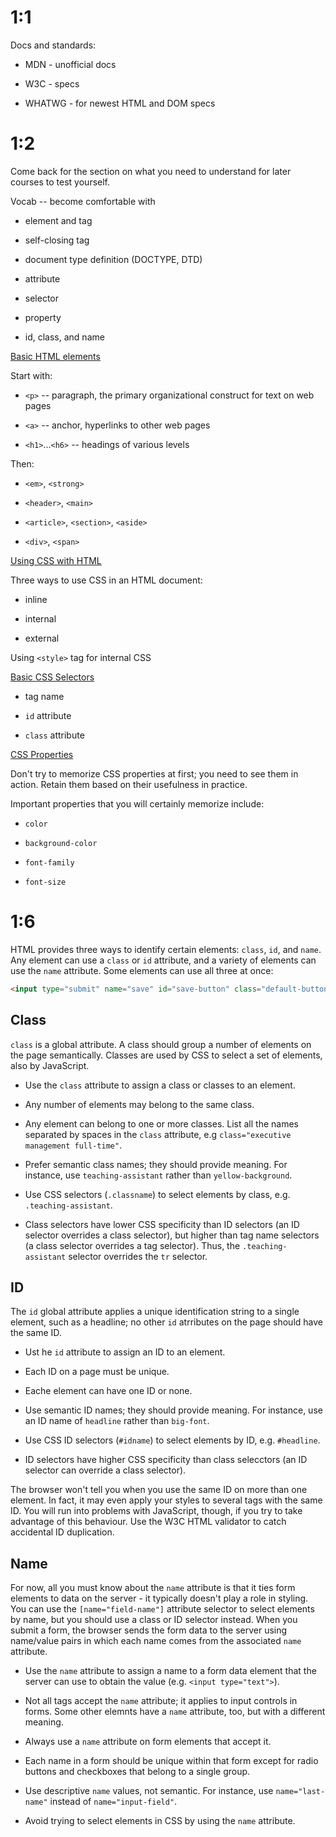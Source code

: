 # 1:1

Docs and standards:

* MDN - unofficial docs

* W3C - specs

* WHATWG - for newest HTML and DOM specs

# 1:2

Come back for the section on what you need to understand for later courses to test yourself.

Vocab -- become comfortable with

* element and tag

* self-closing tag

* document type definition (DOCTYPE, DTD)

* attribute

* selector

* property

* id, class, and name

<u>Basic HTML elements</u>

Start with:

* `<p>` -- paragraph, the primary organizational construct for text on web pages

* `<a>` -- anchor, hyperlinks to other web pages

* `<h1>`...`<h6>` -- headings of various levels

Then:

* `<em>`, `<strong>`

* `<header>`, `<main>`

* `<article>`, `<section>`, `<aside>`

* `<div>`, `<span>`

<u>Using CSS with HTML</u>

Three ways to use CSS in an HTML document:

* inline

* internal

* external

Using `<style>` tag for internal CSS

<u>Basic CSS Selectors</u>

* tag name

* `id` attribute

* `class` attribute

<u>CSS Properties</u>

Don't try to memorize CSS properties at first; you need to see them in action. Retain them based on their usefulness in practice.

Important properties that you will certainly memorize include:

* `color`

* `background-color`

* `font-family`

* `font-size`

# 1:6

HTML provides three ways to identify certain elements: `class`, `id`, and `name`. Any element can use a `class` or `id` attribute, and a variety of elements can use the `name` attribute. Some elements can use all three at once:

```html
<input type="submit" name="save" id="save-button" class="default-button">
```

## Class

`class` is a global attribute. A class should group a number of elements on the page semantically. Classes are used by CSS to select a set of elements, also by JavaScript.

* Use the `class` attribute to assign a class or classes to an element.

* Any number of elements may belong to the same class.

* Any element can belong to one or more classes. List all the names separated by spaces in the `class` attribute, e.g `class="executive management full-time"`.

* Prefer semantic class names; they should provide meaning. For instance, use `teaching-assistant` rather than `yellow-background`.

* Use CSS selectors (`.classname`) to select elements by class, e.g. `.teaching-assistant`.

* Class selectors have lower CSS specificity than ID selectors (an ID selector overrides a class selector), but higher than tag name selectors (a class selector overrides a tag selector). Thus, the `.teaching-assistant` selector overrides the `tr` selector.

## ID

The `id` global attribute applies a unique identification string to a single element, such as a headline; no other `id` atrributes on the page should have the same ID.

* Ust he `id` attribute to assign an ID to an element.

* Each ID on a page must be unique.

* Eache element can have one ID or none.

* Use semantic ID names; they should provide meaning. For instance, use an ID name of `headline` rather than `big-font`.

* Use CSS ID selectors (`#idname`) to select elements by ID, e.g. `#headline`.

* ID selectors have higher CSS specificity than class selecctors (an ID selector can override a class selector).

The browser won't tell you when you use the same ID on more than one element. In fact, it may even apply your styles to several tags with the same ID. You will run into problems with JavaScript, though, if you try to take advantage of this behaviour. Use the W3C HTML validator to catch accidental ID duplication.

## Name

For now, all you must know about the `name` attribute is that it ties form elements to data on the server - it typically doesn't play a role in styling. You can use the `[name="field-name"]` attribute selector to select elements by name, but you should use a class or ID selector instead. When you submit a form, the browser sends the form data to the server using name/value pairs in which each name comes from the associated `name` attribute.

* Use the `name` attribute to assign a name to a form data element that the server can use to obtain the value (e.g. `<input type="text">`).

* Not all tags accept the `name` attribute; it applies to input controls in forms. Some other elemnts have a `name` attribute, too, but with a different meaning.

* Always use a `name` attribute on form elements that accept it.

* Each name in a form should be unique within that form except for radio buttons and checkboxes that belong to a single group.

* Use descriptive `name` values, not semantic. For instance, use `name="last-name"` instead of `name="input-field"`.

* Avoid trying to select elements in CSS by using the `name` attribute.

# 
